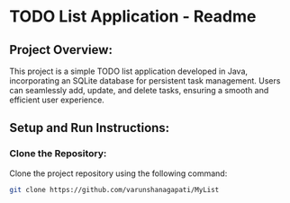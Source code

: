 # TODO List Application - Readme

## Project Overview:

This project is a simple TODO list application developed in Java, incorporating an SQLite database for persistent task management. Users can seamlessly add, update, and delete tasks, ensuring a smooth and efficient user experience.

## Setup and Run Instructions:

### Clone the Repository:

Clone the project repository using the following command:
```bash
git clone https://github.com/varunshanagapati/MyList
